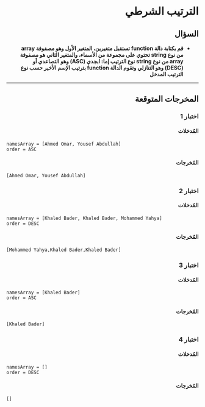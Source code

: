 # <div dir="rtl">الترتيب الشرطي</div>

## <div dir="rtl">السؤال</div>

<ul dir="rtl">
<li>
<b>
قم بكتابة دالة function تستقبل متغيرين، المتغير الأول وهو مصفوفة array من نوع string تحتوي على مجموعة من الأسماء، والمتغير الثاني هو مصفوفة array من نوع string نوع الترتيب إما: ابجدي (ASC) وهو التصاعدي أو (DESC) وهو التنازلي وتقوم الدالة function بترتيب الإسم الأخير حسب نوع الترتيب المدخل
</b>
</li>
</ul>

---

## <div dir="rtl">المخرجات المتوقعة</div>

### <div dir="rtl">اختبار 1</div>

#### <div dir="rtl">المُدخلات</div>

```text
namesArray = [Ahmed Omar, Yousef Abdullah]
order = ASC
```

#### <div dir="rtl">المُخرجات</div>

```text
[Ahmed Omar, Yousef Abdullah]
```

### <div dir="rtl">اختبار 2</div>

#### <div dir="rtl">المُدخلات</div>

```text
namesArray = [Khaled Bader, Khaled Bader, Mohammed Yahya]
order = DESC
```

#### <div dir="rtl">المُخرجات</div>

```text
[Mohammed Yahya,Khaled Bader,Khaled Bader]
```

### <div dir="rtl">اختبار 3</div>

#### <div dir="rtl">المُدخلات</div>

```text
namesArray = [Khaled Bader]
order = ASC
```

#### <div dir="rtl">المُخرجات</div>

```text
[Khaled Bader]
```

### <div dir="rtl">اختبار 4</div>

#### <div dir="rtl">المُدخلات</div>

```text
namesArray = []
order = DESC
```

#### <div dir="rtl">المُخرجات</div>

```text
[]
```